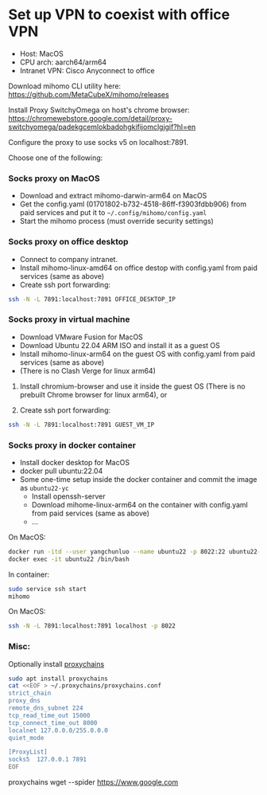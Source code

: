 # Set up VPN to coexist with office VPN

* Host: MacOS
* CPU arch: aarch64/arm64
* Intranet VPN: Cisco Anyconnect to office

Download mihomo CLI utility here: https://github.com/MetaCubeX/mihomo/releases

Install Proxy SwitchyOmega on host's chrome browser: https://chromewebstore.google.com/detail/proxy-switchyomega/padekgcemlokbadohgkifijomclgjgif?hl=en

Configure the proxy to use socks v5 on localhost:7891.

Choose one of the following:

### Socks proxy on MacOS

- Download and extract mihomo-darwin-arm64 on MacOS
- Get the config.yaml (01701802-b732-4518-86ff-f3903fdbb906) from paid services and put it to `~/.config/mihomo/config.yaml`
- Start the mihomo process (must override security settings)


### Socks proxy on office desktop

- Connect to company intranet.
- Install mihomo-linux-amd64 on office destop with config.yaml from paid services (same as above)
- Create ssh port forwarding:
```bash
ssh -N -L 7891:localhost:7891 OFFICE_DESKTOP_IP
```

### Socks proxy in virtual machine

- Download VMware Fusion for MacOS
- Download Ubuntu 22.04 ARM ISO and install it as a guest OS
- Install mihomo-linux-arm64 on the guest OS with config.yaml from paid services (same as above)
- (There is no Clash Verge for linux arm64)
  
1. Install chromium-browser and use it inside the guest OS
   (There is no prebuilt Chrome browser for linux arm64), or

2. Create ssh port forwarding:
```bash
ssh -N -L 7891:localhost:7891 GUEST_VM_IP
```

### Socks proxy in docker container

- Install docker desktop for MacOS
- docker pull ubuntu:22.04
- Some one-time setup inside the docker container and commit the image as `ubuntu22-yc`
  - Install openssh-server
  - Download mihome-linux-arm64 on the container with config.yaml from paid services (same as above)
  - ...

On MacOS:
```bash
docker run -itd --user yangchunluo --name ubuntu22 -p 8022:22 ubuntu22-yc
docker exec -it ubuntu22 /bin/bash
```
In container:
```bash
sudo service ssh start
mihomo
```
On MacOS:
```bash
ssh -N -L 7891:localhost:7891 localhost -p 8022
```

### Misc:

Optionally install [proxychains](https://github.com/shadowsocks/shadowsocks/wiki/Using-Shadowsocks-with-Command-Line-Tools)

```bash
sudo apt install proxychains
cat <<EOF > ~/.proxychains/proxychains.conf
strict_chain
proxy_dns 
remote_dns_subnet 224
tcp_read_time_out 15000
tcp_connect_time_out 8000
localnet 127.0.0.0/255.0.0.0
quiet_mode

[ProxyList]
socks5  127.0.0.1 7891
EOF
```

proxychains wget --spider https://www.google.com
